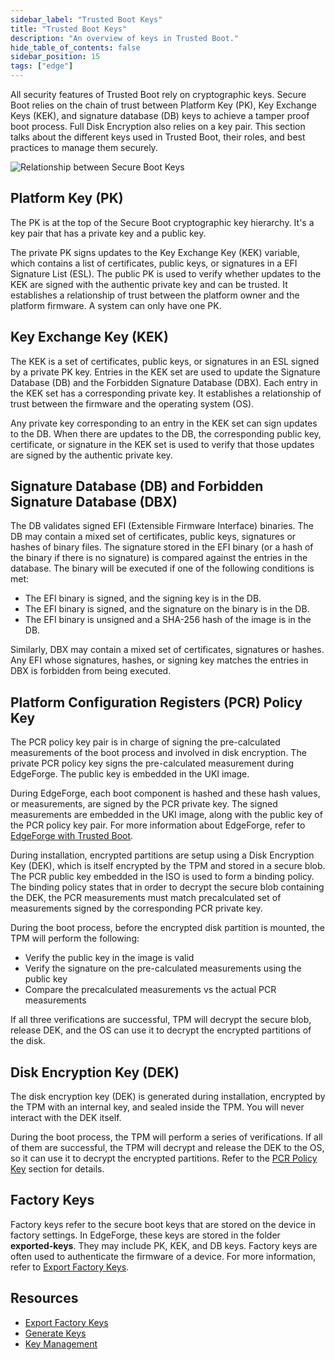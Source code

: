 ```yaml
---
sidebar_label: "Trusted Boot Keys"
title: "Trusted Boot Keys"
description: "An overview of keys in Trusted Boot."
hide_table_of_contents: false
sidebar_position: 15
tags: ["edge"]
---
```


All security features of Trusted Boot rely on cryptographic keys. Secure Boot relies on the chain of trust between
Platform Key (PK), Key Exchange Keys (KEK), and signature database (DB) keys to achieve a tamper proof boot process.
Full Disk Encryption also relies on a key pair. This section talks about the different keys used in Trusted Boot, their
roles, and best practices to manage them securely.

![Relationship between Secure Boot Keys](/clusters_edge_trusted-boot_key-management_key-relationship.webp)

## Platform Key (PK)

The PK is at the top of the Secure Boot cryptographic key hierarchy. It's a key pair that has a private key and a public
key.

The private PK signs updates to the Key Exchange Key (KEK) variable, which contains a list of certificates, public keys,
or signatures in a EFI Signature List (ESL). The public PK is used to verify whether updates to the KEK are signed with
the authentic private key and can be trusted. It establishes a relationship of trust between the platform owner and the
platform firmware. A system can only have one PK.

## Key Exchange Key (KEK)

The KEK is a set of certificates, public keys, or signatures in an ESL signed by a private PK key. Entries in the KEK
set are used to update the Signature Database (DB) and the Forbidden Signature Database (DBX). Each entry in the KEK set
has a corresponding private key. It establishes a relationship of trust between the firmware and the operating system
(OS).

Any private key corresponding to an entry in the KEK set can sign updates to the DB. When there are updates to the DB,
the corresponding public key, certificate, or signature in the KEK set is used to verify that those updates are signed
by the authentic private key.

## Signature Database (DB) and Forbidden Signature Database (DBX)

The DB validates signed EFI (Extensible Firmware Interface) binaries. The DB may contain a mixed set of certificates,
public keys, signatures or hashes of binary files. The signature stored in the EFI binary (or a hash of the binary if
there is no signature) is compared against the entries in the database. The binary will be executed if one of the
following conditions is met:

- The EFI binary is signed, and the signing key is in the DB.
- The EFI binary is signed, and the signature on the binary is in the DB.
- The EFI binary is unsigned and a SHA-256 hash of the image is in the DB.

Similarly, DBX may contain a mixed set of certificates, signatures or hashes. Any EFI whose signatures, hashes, or
signing key matches the entries in DBX is forbidden from being executed.

## Platform Configuration Registers (PCR) Policy Key

The PCR policy key pair is in charge of signing the pre-calculated measurements of the boot process and involved in disk
encryption. The private PCR policy key signs the pre-calculated measurement during EdgeForge. The public key is embedded
in the UKI image.

During EdgeForge, each boot component is hashed and these hash values, or measurements, are signed by the PCR private
key. The signed measurements are embedded in the UKI image, along with the public key of the PCR policy key pair. For
more information about EdgeForge, refer to [EdgeForge with Trusted Boot](../edgeforge/edgeforge.md).

During installation, encrypted partitions are setup using a Disk Encryption Key (DEK), which is itself encrypted by the
TPM and stored in a secure blob. The PCR public key embedded in the ISO is used to form a binding policy. The binding
policy states that in order to decrypt the secure blob containing the DEK, the PCR measurements must match precalculated
set of measurements signed by the corresponding PCR private key.

During the boot process, before the encrypted disk partition is mounted, the TPM will perform the following:

- Verify the public key in the image is valid
- Verify the signature on the pre-calculated measurements using the public key
- Compare the precalculated measurements vs the actual PCR measurements

If all three verifications are successful, TPM will decrypt the secure blob, release DEK, and the OS can use it to
decrypt the encrypted partitions of the disk.

## Disk Encryption Key (DEK)

The disk encryption key (DEK) is generated during installation, encrypted by the TPM with an internal key, and sealed
inside the TPM. You will never interact with the DEK itself.

During the boot process, the TPM will perform a series of verifications. If all of them are successful, the TPM will
decrypt and release the DEK to the OS, so it can use it to decrypt the encrypted partitions. Refer to the
[PCR Policy Key](#platform-configuration-registers-pcr-policy-key) section for details.

## Factory Keys

Factory keys refer to the secure boot keys that are stored on the device in factory settings. In EdgeForge, these keys
are stored in the folder **exported-keys**. They may include PK, KEK, and DB keys. Factory keys are often used to
authenticate the firmware of a device. For more information, refer to [Export Factory Keys](export-keys.md).

## Resources

- [Export Factory Keys](./export-keys.md)
- [Generate Keys](./generate-keys.md)
- [Key Management](./key-management.md)
